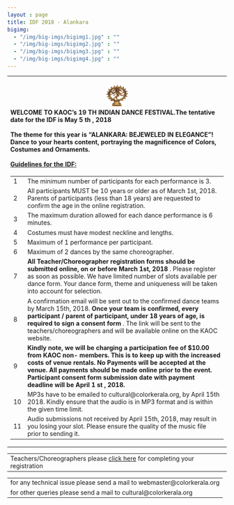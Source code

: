 ```yaml
---
layout : page
title: IDF 2018 - Alankara
bigimg:
  - "/img/big-imgs/bigimg1.jpg" : ""
  - "/img/big-imgs/bigimg2.jpg" : ""
  - "/img/big-imgs/bigimg3.jpg" : ""
  - "/img/big-imgs/bigimg4.jpg" : ""
---
```


<table align="center" style="border:0"> <tr><td align="center"><br/>
  <img src="/img/idf2018/nataraja.jpg" width="50" height="50" align="center"></td></tr>

 <tr>
   <td> 
     <strong> WELCOME TO KAOC’s 19 TH INDIAN DANCE FESTIVAL.The tentative date for the IDF is May 5 th , 2018 </strong>
     <br/><br/>
       <strong> The theme for this year is “ALANKARA: BEJEWELED IN ELEGANCE”! Dance to your 
     hearts content, portraying the magnificence of Colors, Costumes and Ornaments. </strong>
 <br/><br/>
   <strong> <u> Guidelines for the IDF: </u> </strong> 
    </td></tr> 
  <tr><td>
  <table align="left"><tr>
  <td>1</td><td>The minimum number of participants for each performance is 3.</td>
  </tr>
  <tr>
  <td>2</td><td>All participants MUST be 10 years or older as of March 1st, 2018. Parents of participants (less than 18 years) are requested to confirm the age in the online registration.</td>
  </tr>
  <tr> <td>3</td><td>The maximum duration allowed for each dance performance is 6 minutes. </td> </tr>
    <tr><td>4</td><td>Costumes must have modest neckline and lengths.</td></tr>
    <tr><td>5</td><td>Maximum of 1 performance per participant.</td></tr>
    <tr><td>6</td><td>Maximum of 2 dances by the same choreographer.</td></tr>
    <tr><td>7</td><td> <strong> All Teacher/Choreographer registration forms should be submitted online, on or
      before March 1st, 2018 </strong>. Please register as soon as possible. We have limited number
of slots available per dance form. Your dance form, theme and uniqueness will be
      taken into account for selection.</td></tr>
    <tr><td>8</td><td>A confirmation email will be sent out to the confirmed dance teams by March 15th,
2018. <strong> Once your team is confirmed, every participant / parent of participant, under
      18 years of age, is required to sign a consent form </strong>. The link will be sent to the
      teachers/choreographers and will be available online on the KAOC website.</td></tr>
    <tr><td>9</td><td> <strong> Kindly note, we will be charging a participation fee of $10.00 from KAOC non-
members. This is to keep up with the increased costs of venue rentals. No Payments
will be accepted at the venue. All payments should be made online prior to the
event. Participant consent form submission date with payment deadline will be April
      1 st , 2018.</strong></td></tr>
    <tr><td>10</td><td>MP3s have to be emailed to cultural@colorkerala.org, by April 15th 2018. Kindly
      ensure that the audio is in MP3 format and is within the given time limit.</td></tr>
    <tr><td>11</td><td>Audio submissions not received by April 15th, 2018, may result in you losing your
      slot. Please ensure the quality of the music file prior to sending it.</td></tr>
  </table>
  </td></tr>
</table>
<table>
  <tr><td> Teachers/Choreographers please <a href="https://docs.google.com/forms/d/1sk9kAEU2zz8JRzBqfmXFotlQ4N1obK539QF4O2ZqaGc/prefill">click here</a> for completing your registration
    </td></tr>
</table>

<table>
  <tr><td> for any technical issue please send a mail to webmaster@colorkerala.org</td></tr>
  <tr><td> for other queries please send a mail to cultural@colorkerala.org</td></tr>
  </table>

